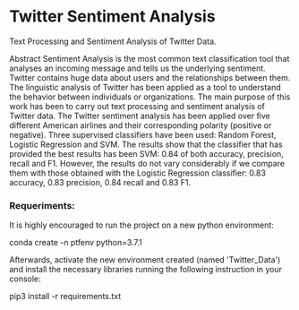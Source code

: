 # Twitter Sentiment Analysis
Text Processing and Sentiment Analysis of Twitter Data.


Abstract
Sentiment Analysis is the most common text classification tool that analyses an incoming message and tells us the underlying sentiment. Twitter contains huge data about users and the relationships between them. The linguistic analysis of Twitter has been applied as a tool to understand the behavior between individuals or organizations.  The main purpose of this work has been to carry out text processing and sentiment analysis of Twitter data. The Twitter sentiment analysis has been applied over five different American airlines and their corresponding polarity (positive or negative). Three supervised classifiers have been used: Random Forest, Logistic Regression and SVM. The results show that the classifier that has provided the best results has been SVM: 0.84 of both accuracy, precision, recall and F1. However, the results do not vary considerably if we compare them with those obtained with the Logistic Regression classifier: 0.83 accuracy, 0.83 precision, 0.84 recall and 0.83 F1.



### Requeriments:
It is highly encouraged to run the project on a new python environment:

conda create -n ptfenv python=3.7.1

Afterwards, activate the new environment created (named 'Twitter_Data') and install the necessary libraries running the following instruction in your console:

pip3 install -r requirements.txt
